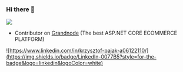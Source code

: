 ### Hi there 👋

<!--
**KrzysztofPajak/KrzysztofPajak** is a ✨ _special_ ✨ repository because its `README.md` (this file) appears on your GitHub profile.

Here are some ideas to get you started:

- 🔭 I’m currently working on ...
- 🌱 I’m currently learning ...
- 👯 I’m looking to collaborate on ...
- 🤔 I’m looking for help with ...
- 💬 Ask me about ...
- 📫 How to reach me: ...
- 😄 Pronouns: ...
- ⚡ Fun fact: ...
-->
<img src="https://github-readme-stats.vercel.app/api?username=KrzysztofPajak&count_private=false&show_icons=true&theme=light&include_all_commits=false">

- Contributor on [Grandnode](https://github.com/Grandnode/Grandnode2) (The best ASP.NET CORE ECOMMERCE PLATFORM)

![https://www.linkedin.com/in/krzysztof-pajak-a06122110/](https://img.shields.io/badge/LinkedIn-0077B5?style=for-the-badge&logo=linkedin&logoColor=white)

